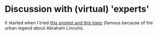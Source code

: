 # Discussion with (virtual) 'experts'
It started when I tried [this prompt and this topic](./lincoln_claude.md) (famous because of the urban legend about Abraham Lincoln).
